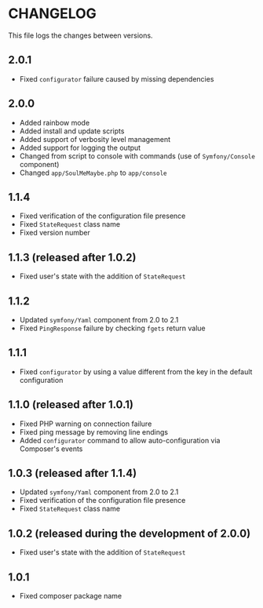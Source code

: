 # CHANGELOG

This file logs the changes between versions.

## 2.0.1

* Fixed `configurator` failure caused by missing dependencies

## 2.0.0

* Added rainbow mode
* Added install and update scripts
* Added support of verbosity level management
* Added support for logging the output
* Changed from script to console with commands (use of `Symfony/Console` component)
* Changed `app/SoulMeMaybe.php` to `app/console`

## 1.1.4

* Fixed verification of the configuration file presence
* Fixed `StateRequest` class name
* Fixed version number

## 1.1.3 (released after 1.0.2)

* Fixed user's state with the addition of `StateRequest`

## 1.1.2

* Updated `symfony/Yaml` component from 2.0 to 2.1
* Fixed `PingResponse` failure by checking `fgets` return value

## 1.1.1

* Fixed `configurator` by using a value different from the key in the default configuration

## 1.1.0 (released after 1.0.1)

* Fixed PHP warning on connection failure
* Fixed ping message by removing line endings
* Added `configurator` command to allow auto-configuration via Composer's events

## 1.0.3 (released after 1.1.4)

* Updated `symfony/Yaml` component from 2.0 to 2.1
* Fixed verification of the configuration file presence
* Fixed `StateRequest` class name

## 1.0.2 (released during the development of 2.0.0)

* Fixed user's state with the addition of `StateRequest`

## 1.0.1

* Fixed composer package name
